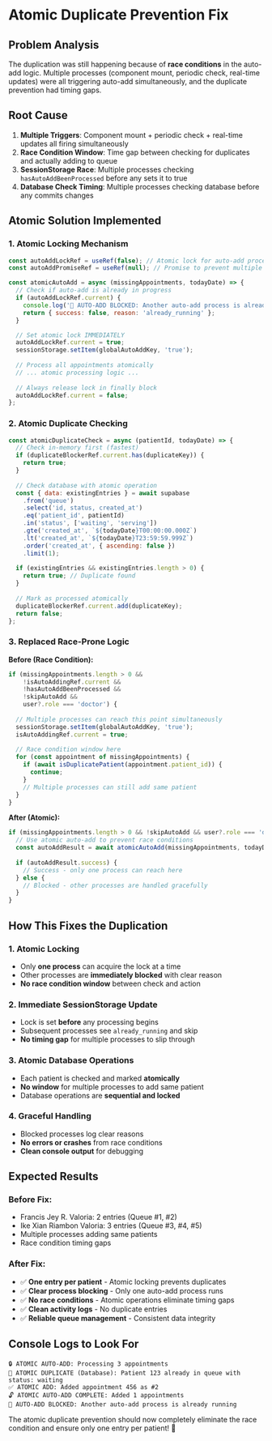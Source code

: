 # Atomic Duplicate Prevention Fix

## Problem Analysis

The duplication was still happening because of **race conditions** in the auto-add logic. Multiple processes (component mount, periodic check, real-time updates) were all triggering auto-add simultaneously, and the duplicate prevention had timing gaps.

## Root Cause

1. **Multiple Triggers**: Component mount + periodic check + real-time updates all firing simultaneously
2. **Race Condition Window**: Time gap between checking for duplicates and actually adding to queue
3. **SessionStorage Race**: Multiple processes checking `hasAutoAddBeenProcessed` before any sets it to true
4. **Database Check Timing**: Multiple processes checking database before any commits changes

## Atomic Solution Implemented

### **1. Atomic Locking Mechanism**

```javascript
const autoAddLockRef = useRef(false); // Atomic lock for auto-add process
const autoAddPromiseRef = useRef(null); // Promise to prevent multiple concurrent auto-adds

const atomicAutoAdd = async (missingAppointments, todayDate) => {
  // Check if auto-add is already in progress
  if (autoAddLockRef.current) {
    console.log('🚫 AUTO-ADD BLOCKED: Another auto-add process is already running');
    return { success: false, reason: 'already_running' };
  }

  // Set atomic lock IMMEDIATELY
  autoAddLockRef.current = true;
  sessionStorage.setItem(globalAutoAddKey, 'true');
  
  // Process all appointments atomically
  // ... atomic processing logic ...
  
  // Always release lock in finally block
  autoAddLockRef.current = false;
};
```

### **2. Atomic Duplicate Checking**

```javascript
const atomicDuplicateCheck = async (patientId, todayDate) => {
  // Check in-memory first (fastest)
  if (duplicateBlockerRef.current.has(duplicateKey)) {
    return true;
  }
  
  // Check database with atomic operation
  const { data: existingEntries } = await supabase
    .from('queue')
    .select('id, status, created_at')
    .eq('patient_id', patientId)
    .in('status', ['waiting', 'serving'])
    .gte('created_at', `${todayDate}T00:00:00.000Z`)
    .lt('created_at', `${todayDate}T23:59:59.999Z`)
    .order('created_at', { ascending: false })
    .limit(1);
  
  if (existingEntries && existingEntries.length > 0) {
    return true; // Duplicate found
  }
  
  // Mark as processed atomically
  duplicateBlockerRef.current.add(duplicateKey);
  return false;
};
```

### **3. Replaced Race-Prone Logic**

**Before (Race Condition):**
```javascript
if (missingAppointments.length > 0 && 
    !isAutoAddingRef.current && 
    !hasAutoAddBeenProcessed && 
    !skipAutoAdd && 
    user?.role === 'doctor') {
  
  // Multiple processes can reach this point simultaneously
  sessionStorage.setItem(globalAutoAddKey, 'true');
  isAutoAddingRef.current = true;
  
  // Race condition window here
  for (const appointment of missingAppointments) {
    if (await isDuplicatePatient(appointment.patient_id)) {
      continue;
    }
    // Multiple processes can still add same patient
  }
}
```

**After (Atomic):**
```javascript
if (missingAppointments.length > 0 && !skipAutoAdd && user?.role === 'doctor') {
  // Use atomic auto-add to prevent race conditions
  const autoAddResult = await atomicAutoAdd(missingAppointments, todayDate);
  
  if (autoAddResult.success) {
    // Success - only one process can reach here
  } else {
    // Blocked - other processes are handled gracefully
  }
}
```

## How This Fixes the Duplication

### **1. Atomic Locking**
- Only **one process** can acquire the lock at a time
- Other processes are **immediately blocked** with clear reason
- **No race condition window** between check and action

### **2. Immediate SessionStorage Update**
- Lock is set **before** any processing begins
- Subsequent processes see `already_running` and skip
- **No timing gap** for multiple processes to slip through

### **3. Atomic Database Operations**
- Each patient is checked and marked **atomically**
- **No window** for multiple processes to add same patient
- Database operations are **sequential and locked**

### **4. Graceful Handling**
- Blocked processes log clear reasons
- **No errors or crashes** from race conditions
- **Clean console output** for debugging

## Expected Results

### **Before Fix:**
- Francis Jey R. Valoria: 2 entries (Queue #1, #2)
- Ike Xian Riambon Valoria: 3 entries (Queue #3, #4, #5)
- Multiple processes adding same patients
- Race condition timing gaps

### **After Fix:**
- ✅ **One entry per patient** - Atomic locking prevents duplicates
- ✅ **Clear process blocking** - Only one auto-add process runs
- ✅ **No race conditions** - Atomic operations eliminate timing gaps
- ✅ **Clean activity logs** - No duplicate entries
- ✅ **Reliable queue management** - Consistent data integrity

## Console Logs to Look For

```
🔒 ATOMIC AUTO-ADD: Processing 3 appointments
🚫 ATOMIC DUPLICATE (Database): Patient 123 already in queue with status: waiting
✅ ATOMIC ADD: Added appointment 456 as #2
🔓 ATOMIC AUTO-ADD COMPLETE: Added 1 appointments
🚫 AUTO-ADD BLOCKED: Another auto-add process is already running
```

The atomic duplicate prevention should now completely eliminate the race condition and ensure only one entry per patient! 🎉
